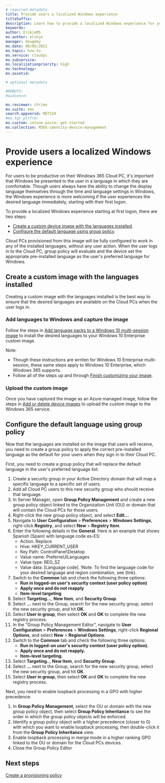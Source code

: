 ```yaml
---
# required metadata
title: Provide users a localized Windows experience
titleSuffix:
description: Learn how to provide a localized Windows experience for your users.
keywords:
author: ErikjeMS  
ms.author: erikje
manager: dougeby
ms.date: 08/05/2021
ms.topic: how-to
ms.service: cloudpc
ms.subservice:
ms.localizationpriority: high
ms.technology:
ms.assetid: 

# optional metadata

#ROBOTS:
#audience:

ms.reviewer: chrimo
ms.suite: ems
search.appverid: MET150
#ms.tgt_pltfrm:
ms.custom: intune-azure; get-started
ms.collection: M365-identity-device-management
---
```

# Provide users a localized Windows experience
For users to be productive on their Windows 365 Cloud PC, it's important that Windows be presented to the user in a language in which they are comfortable. Though users always have the ability to change the display language themselves through the time and language settings in Windows, the Windows experience is more welcoming if the user experiences the desired language immediately, starting with their first logon.

To provide a localized Windows experience starting at first logon, there are two steps:
- [Create a custom device image with the languages installed](#create-a-custom-image-with-the-languages-installed).
- [Configure the default language using group policy](#configure-the-default-language-using-group-policy). 

Cloud PCs provisioned from this image will be fully configured to work in any of the installed languages, without any user action. When the user logs in to the Cloud PC, group policy will evaluate and the device set the appropriate pre-installed language as the user's preferred language for Windows. 

## Create a custom image with the languages installed
Creating a custom image with the languages installed is the best way to ensure that the desired languages are available on the Cloud PCs when the user logs in.

### Add languages to Windows and capture the image
Follow the steps in [Add language packs to a Windows 10 multi-session image](https://docs.microsoft.com/azure/virtual-desktop/language-packs) to install the desired languages to your Windows 10 Enterprise custom image.

Note:
- Though these instructions are wrriten for Windows 10 Enterprise multi-session, these same steps apply to Windows 10 Enterprise, which Windows 365 supports.
- Follow all of the steps up and through [Finish customizing your image](https://docs.microsoft.com/azure/virtual-desktop/language-packs#finish-customizing-your-image).

### Upload the custom image
Once you have captured the image as an Azure managed image, follow the steps in [Add or delete device images](add-device-images.md) to upload the custom image to the Windows 365 service.

## Configure the default language using group policy
Now that the languages are installed on the image that users will receive, you need to create a group policy to apply the correct pre-installed language as the default for your users when they sign in to their Cloud PC.

First, you need to create a group policy that will replace the default language in the user's preferred language list:

1. Create a security group in your Active Directory domain that will map a specific language to a specific set of users.
2. Add all Cloud PC users to this new security group who should receive that language.
3. In Server Manager, open **Group Policy Management** and create a new group policy object linked to the Organization Unit (OU) or domain that will contain the Cloud PCs for those users.
4. Right-click the new group policy object, and select **Edit...**
5. Navigate to **User Configuration** > **Preferences** > **Windows Settings**, right-click **Registry**, and select **New** > **Registry Item**.
6. Enter the following details in the **General**. Here is an example that shows Spanish (Spain) with language code es-ES:
    - Action: Replace
    - Hive: HKEY_CURRENT_USER
    - Key Path: ControlPanel\Desktop
    - Value name: PreferreUILanguages
    - Value type: REG_SZ
    - Value data: [Language code].
        !Note: To find the language code for your desired language and region combination, see (link).
7. Switch to the **Common** tab and check the following three options:
    - **Run in logged-on user's security context (user policy option)**
    - **Apply once and do not reapply**
    - **Item-level targeting**
8. Select **Targeting...**, **New Item**, and **Security Group**.
9. Select **...** next to the Group, search for the new security group, select the new security group, and hit **OK**.
10. Select **User in group**, then select **OK** and **OK** to complete the new registry process.
11. In the "Group Policy Management Editor", navigate to **User Configuration** > **Preferences** > **Windows Settings**, right-click **Regional Options**, and select **New** > **Regional Options**.
12. Switch to the **Common** tab and check the following three options:
    - **Run in logged-on user's security context (user policy option).**
    - **Apply once and do not reapply.**
    - **Item-level targeting.**
13. Select **Targeting..**, **New Item**, and **Security Group**.
14. Select **...** next to the Group, search for the new security group, select the new security group, and hit **OK**.
15. Select **User in group**, then select **OK** and **OK** to complete the new registry process.

Next, you need to enable loopback processing in a GPO with higher precedence:
1. In **Group Policy Management**, select the OU or domain with the new group policy object, then select **Group Policy Inheritance** to see the order in which the group policy objects will be enforced.
1. Identify a group policy object with a higher precedence (closer to 0) with which you want to enable loopback processing, then double-click it from the **Group Policy Inheritance** view.
1. Enable loopback processing in merge mode in a higher ranking GPO linked to the OU or domain for the Cloud PCs devices.
1. Close the Group Policy Editor

## Next steps
[Create a provisioning policy](create-provisioning-policy.md)
